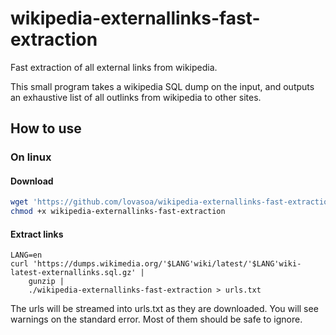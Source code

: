 # wikipedia-externallinks-fast-extraction

Fast extraction of all external links from wikipedia.

This small program takes a wikipedia SQL dump on the input, and 
outputs an exhaustive list of all outlinks from wikipedia to other sites.

## How to use

### On linux

#### Download
```sh
wget 'https://github.com/lovasoa/wikipedia-externallinks-fast-extraction/releases/download/0.1.2/wikipedia-externallinks-fast-extraction'
chmod +x wikipedia-externallinks-fast-extraction
```

#### Extract links
```
LANG=en
curl 'https://dumps.wikimedia.org/'$LANG'wiki/latest/'$LANG'wiki-latest-externallinks.sql.gz' |
	gunzip |
	./wikipedia-externallinks-fast-extraction > urls.txt
```

The urls will be streamed into urls.txt as they are downloaded.
You will see warnings on the standard error.
Most of them should be safe to ignore.
